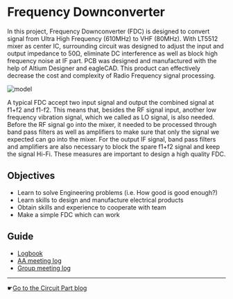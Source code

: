 # Frequency Downconverter

In this project, Frequency Downconverter (FDC) is designed to convert signal from Ultra High Frequency (610MHz) to VHF (80MHz). With LT5512 mixer as center IC, surrounding circuit was designed to adjust the input and output impedance to 50Ω, eliminate DC interference as well as block high frequency noise at IF part. PCB was designed and manufactured with the help of Altium Designer and eagleCAD. This product can effectively decrease the cost and complexity of Radio Frequency signal processing.

![model](/img/model.jpg)

A typical FDC accept two input signal and output the combined signal at f1+f2 and f1-f2. This means that, besides the RF signal input, another low frequency vibration signal, which we called as LO signal, is also needed. Before the RF signal go into the mixer, it needed to be processed through band pass filters as well as amplifiers to make sure that only the signal we expected can go into the mixer. For the output IF signal, band pass filters and amplifiers are also necessary to block the spare f1+f2 signal and keep the signal Hi-Fi. These measures are important to design a high quality FDC.

## Objectives

 - Learn to solve Engineering problems (i.e. How good is good enough?)
 - Learn skills to design and manufacture electrical products
 - Obtain skills and experience to cooperate with team
 - Make a simple FDC which can work

## Guide
 - [Logbook](/log/logbook)
 - [AA meeting log](/log/aameeting)
 - [Group meeting log](/log/groupmeeting)


-----------------------------
☛[Go to the Circuit Part blog](/part/circuit)

